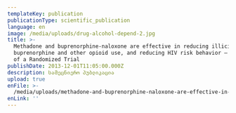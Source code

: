 ```yaml
---
templateKey: publication
publicationType: scientific_publication
language: en
image: /media/uploads/drug-alcohol-depend-2.jpg
title: >-
  Methadone and buprenorphine-naloxone are effective in reducing illicit
  buprenorphine and other opioid use, and reducing HIV risk behavior – Outcomes
  of a Randomized Trial
publishDate: 2013-12-01T11:05:00.000Z
description: სამეცნიერო პუბლიკაცია
upload: true
enFile: >-
  /media/uploads/methadone-and-buprenorphine-naloxone-are-effective-in-reducing-illicit-buprenorphine-and-other-opioid-use-and-reducing-hiv-risk-behavior-outcomes-of-a-randomized-trial.pdf
enLink: ''
---
```


